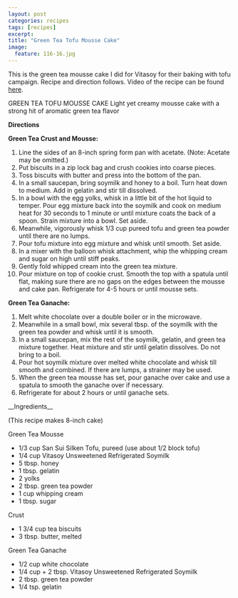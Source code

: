 ```yaml
---
layout: post
categories: recipes
tags: [recipes]
excerpt: 
title: "Green Tea Tofu Mousse Cake"
image:
  feature: 116-16.jpg
---
```


This is the green tea mousse cake I did for Vitasoy for their baking with tofu campaign.  Recipe and direction follows. Video of the recipe can be found [here](https://www.youtube.com/watch?v=FNg3GK4brcM).

GREEN TEA TOFU MOUSSE CAKE
Light yet creamy mousse cake with a strong hit of aromatic green tea flavor 


__Directions__

__Green Tea Crust and Mousse:__

1. Line the sides of an 8-inch spring form pan with acetate. (Note: Acetate may be omitted.)
2. Put biscuits in a zip lock bag and crush cookies into coarse pieces. 
3. Toss biscuits with butter and press into the bottom of the pan. 
4. In a small saucepan, bring soymilk and honey to a boil. Turn heat down to medium. Add in gelatin and stir till dissolved. 
5. In a bowl with the egg yolks, whisk in a little bit of the hot liquid to temper. Pour egg mixture back into the soymilk and cook on medium heat for 30 seconds to 1 minute or until mixture coats the back of a spoon. Strain mixture into a bowl. Set aside. 
6. Meanwhile, vigorously whisk 1/3 cup pureed tofu and green tea powder until there are no lumps. 
7. Pour tofu mixture into egg mixture and whisk until smooth. Set aside. 
8. In a mixer with the balloon whisk attachment, whip the whipping cream and sugar on high until stiff peaks. 
9. Gently fold whipped cream into the green tea mixture. 
10. Pour mixture on top of cookie crust. Smooth the top with a spatula until flat, making sure there are no gaps on the edges between the mousse and cake pan. Refrigerate for 4-5 hours or until mousse sets.

__Green Tea Ganache:__ 

1. Melt white chocolate over a double boiler or in the microwave. 
2. Meanwhile in a small bowl, mix several tbsp. of the soymilk with the green tea powder and whisk until it is smooth. 
3. In a small saucepan, mix the rest of the soymilk, gelatin, and green tea mixture together. Heat mixture and stir until gelatin dissolves. Do not bring to a boil. 
4. Pour hot soymilk mixture over melted white chocolate and whisk till smooth and combined. If there are lumps, a strainer may be used. 
5. When the green tea mousse has set, pour ganache over cake and use a spatula to smooth the ganache over if necessary. 
6. Refrigerate for about 2 hours or until ganache sets.
<section class='recipe'>
__Ingredients__

(This recipe makes 8-inch cake)

Green Tea Mousse

* 1/3 cup San Sui Silken Tofu, pureed (use about 1/2 block tofu)
* 1/4 cup Vitasoy Unsweetened Refrigerated Soymilk
* 5 tbsp. honey
* 1 tbsp. gelatin
* 2 yolks 
* 2 tbsp. green tea powder 
* 1 cup whipping cream 
* 1 tbsp. sugar

Crust

* 1 3/4 cup tea biscuits
* 3 tbsp. butter, melted

Green Tea Ganache

* 1/2 cup white chocolate 
* 1/4 cup + 2 tbsp. Vitasoy Unsweetened Refrigerated Soymilk 
* 2 tbsp. green tea powder 
* 1/4 tsp. gelatin</section>